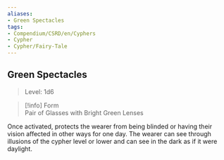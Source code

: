 ```yaml
---
aliases:
- Green Spectacles
tags:
- Compendium/CSRD/en/Cyphers
- Cypher
- Cypher/Fairy-Tale
---
```


  
## Green Spectacles  
>Level: 1d6  
  
>[!info] Form  
>Pair of Glasses with Bright Green Lenses
  
Once activated, protects the wearer from being blinded or having their vision affected in other ways for one day. The wearer can see through illusions of the cypher level or lower and can see in the dark as if it were daylight.